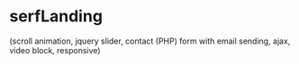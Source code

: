 # serfLanding
(scroll animation, jquery slider, contact (PHP) form with email sending, ajax, video block, responsive)

